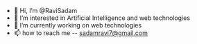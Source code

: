 - 👋 Hi, I’m @RaviSadam
- 👀 I’m interested in Artificial Intelligence and web technologies
- 🌱 I’m currently working on web technologies
- 📫 how to reach me -- sadamravi7@gmail.com

<!---
RaviSadam/RaviSadam is a ✨ special ✨ repository because its `README.md` (this file) appears on your GitHub profile.
You can click the Preview link to take a look at your changes.
--->

